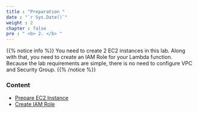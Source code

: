 ```yaml
---
title : "Preparation "
date : "`r Sys.Date()`"
weight : 2
chapter : false
pre : " <b> 2. </b> "
---
```


{{% notice info %}}
You need to create 2 EC2 instances in this lab. Along with that, you need to create an IAM Role for your Lambda function. Because the lab requirements are simple, there is no need to configure VPC and Security Group.
{{% /notice %}}


### Content
  - [Prepare EC2 Instance](2.1-createec2/)
  - [Create IAM Role](2.2-createiamrole/)